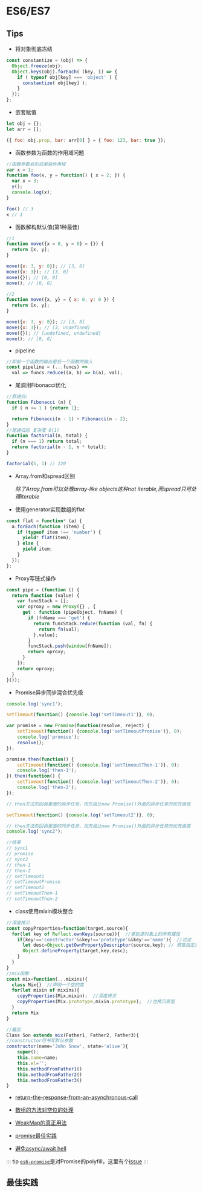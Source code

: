 # ES6/ES7

## Tips <Badge text="0.10.1+" type="tip"/>

- 将对象彻底冻结
``` js
const constantize = (obj) => {
  Object.freeze(obj);
  Object.keys(obj).forEach( (key, i) => {
    if ( typeof obj[key] === 'object' ) {
      constantize( obj[key] );
    }
  });
};
```

- 嵌套赋值
```js
let obj = {};
let arr = [];

({ foo: obj.prop, bar: arr[0] } = { foo: 123, bar: true });
```

- 函数参数为函数的作用域问题
```js
//函数参数会形成单独作用域
var x = 1;
function foo(x, y = function() { x = 2; }) {
  var x = 3;
  y();
  console.log(x);
}

foo() // 3
x // 1
```

- 函数解构默认值(第1种最佳)
```js
//1
function move({x = 0, y = 0} = {}) {
  return [x, y];
}

move({x: 3, y: 8}); // [3, 8]
move({x: 3}); // [3, 0]
move({}); // [0, 0]
move(); // [0, 0]

//2
function move({x, y} = { x: 0, y: 0 }) {
  return [x, y];
}

move({x: 3, y: 8}); // [3, 8]
move({x: 3}); // [3, undefined]
move({}); // [undefined, undefined]
move(); // [0, 0]
```


- pipeline
```js
//即前一个函数的输出是后一个函数的输入
const pipeline = (...funcs) =>
  val => funcs.reduce((a, b) => b(a), val);
```

- 尾调用Fibonacci优化
```js
//原递归:
function Fibonacci (n) {
  if ( n <= 1 ) {return 1};

  return Fibonacci(n - 1) + Fibonacci(n - 2);
}
//尾递归后 复杂度 O(1)
function factorial(n, total) {
  if (n === 1) return total;
  return factorial(n - 1, n * total);
}

factorial(5, 1) // 120
```


- Array.from和spread区别

  *除了Array.from可以处理array-like objects这种not iterable,而spread只可处理iterable*


- 使用generator实现数组的flat
```js
const flat = function* (a) {
  a.forEach(function (item) {
    if (typeof item !== 'number') {
      yield* flat(item);
    } else {
      yield item;
    }
  });
};
```
- Proxy写链式操作
```js
const pipe = (function () {
  return function (value) {
    var funcStack = [];
    var oproxy = new Proxy({} , {
      get : function (pipeObject, fnName) {
        if (fnName === 'get') {
          return funcStack.reduce(function (val, fn) {
            return fn(val);
          },value);
        }
        funcStack.push(window[fnName]);
        return oproxy;
      }
    });
    return oproxy;
  }
}());
```
- Promise异步同步混合优先级
```js
console.log('sync1');

setTimeout(function() {console.log('setTimeout1')}, 0);

var promise = new Promise(function(resolve, reject) {
    setTimeout(function() {console.log('setTimeoutPromise')}, 0);
    console.log('promise');
    resolve();
});

promise.then(function() {
    setTimeout(function() {console.log('setTimeoutThen-1')}, 0);
    console.log('then-1');
}).then(function() {
    setTimeout(function() {console.log('setTimeoutThen-2')}, 0);
    console.log('then-2');
});

//.then方法的回调里面的异步任务，优先级比new Promise()外面的异步任务的优先级低

setTimeout(function() {console.log('setTimeout2')}, 0);

//.then方法的回调里面的同步任务，优先级比new Promise()外面的异步任务的优先级高
console.log('sync2');

//结果
// sync1
// promise
// sync2
// then-1
// then-2
// setTimeout1
// setTimeoutPromise
// setTimeout2
// setTimeoutThen-1
// setTimeoutThen-2
```
- class使用mixin模块整合
```js
//深度拷贝
const copyProperties=function(target,source){
  for(let key of Reflect.ownKeys(source)){  //拿到源对象上的所有属性
    if(key!=='constructor'&&key!=='prototype'&&key!=='name'){  //过滤
      let desc=Object.getOwnPropertyDescriptor(source,key); // 获取指定对象的自身属性描述符
      Object.defineProperty(target,key,desc);
    }
  }
}
//mix函数
const mix=function(...mixins){
  class Mix{}  //声明一个空的类
  for(let mixin of mixins){
    copyProperties(Mix,mixin);  //深度拷贝
    copyProperties(Mix.prototype,mixin.prototype);  //也拷贝原型
  }
  return Mix
}

//最后
Class Son extends mix(Father1, Father2, Father3){
//constructor可书写默认参数    
constructor(name='John Snow', state='alive'){
    super();
    this.name=name;
    this.el='';
    this.methodFromFather1()
    this.methodFromFather2()
    this.methodFromFather3()
}
```

- [return-the-response-from-an-asynchronous-call](https://stackoverflow.com/questions/14220321/how-do-i-return-the-response-from-an-asynchronous-call/14220323#14220323)


- [数组的方法对空位的处理](http://es6.ruanyifeng.com/#docs/array#%E6%95%B0%E7%BB%84%E7%9A%84%E7%A9%BA%E4%BD%8D)

- [WeakMap的真正用法](https://stackoverflow.com/questions/29413222/what-are-the-actual-uses-of-es6-weakmap)

- [promise最佳实践](https://pouchdb.com/2015/05/18/we-have-a-problem-with-promises.html)
- [避免async/await hell](https://medium.freecodecamp.org/avoiding-the-async-await-hell-c77a0fb71c4c)

::: tip
[`es6-promise`](https://github.com/stefanpenner/es6-promise)是对Promise的polyfill，这里有个[issue](https://github.com/stefanpenner/es6-promise/pull/331)
:::

## 最佳实践 <Badge text="0.10.1+" type="warn"/>